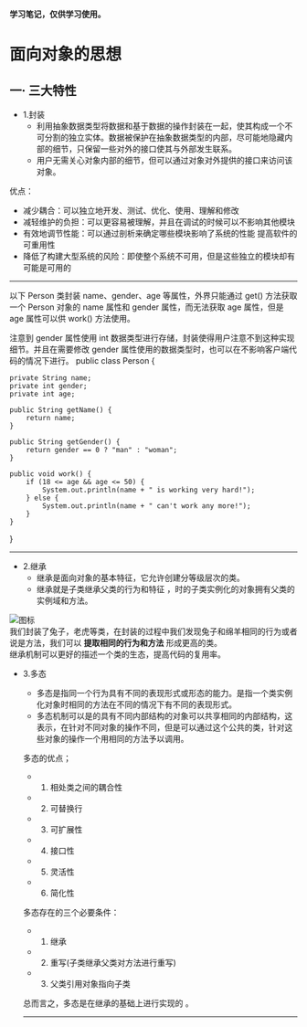 #### 学习笔记，仅供学习使用。
# 面向对象的思想
## 一· 三大特性  
*  1.封装  
   * 利用抽象数据类型将数据和基于数据的操作封装在一起，使其构成一个不可分割的独立实体。数据被保护在抽象数据类型的内部，尽可能地隐藏内部的细节，只保留一些对外的接口使其与外部发生联系。  
   * 用户无需关心对象内部的细节，但可以通过对象对外提供的接口来访问该对象。

优点：

* 减少耦合：可以独立地开发、测试、优化、使用、理解和修改  
* 减轻维护的负担：可以更容易被理解，并且在调试的时候可以不影响其他模块  
* 有效地调节性能：可以通过剖析来确定哪些模块影响了系统的性能
提高软件的可重用性  
*  降低了构建大型系统的风险：即使整个系统不可用，但是这些独立的模块却有可能是可用的  
* * *
以下 Person 类封装 name、gender、age 等属性，外界只能通过 get() 方法获取一个 Person 对象的 name 属性和 gender 属性，而无法获取 age 属性，但是 age 属性可以供 work() 方法使用。

注意到 gender 属性使用 int 数据类型进行存储，封装使得用户注意不到这种实现细节。并且在需要修改 gender 属性使用的数据类型时，也可以在不影响客户端代码的情况下进行。 
public class Person {

    private String name;
    private int gender;
    private int age;

    public String getName() {
        return name;
    }

    public String getGender() {
        return gender == 0 ? "man" : "woman";
    }

    public void work() {
        if (18 <= age && age <= 50) {
            System.out.println(name + " is working very hard!");
        } else {
            System.out.println(name + " can't work any more!");
        }
    }
}
***
*  2.继承  
   * 继承是面向对象的基本特征，它允许创建分等级层次的类。
   * 继承就是子类继承父类的行为和特征 ，时的子类实例化的对象拥有父类的实例域和方法。  
  
  
  ![图标](https://images2018.cnblogs.com/blog/1250367/201804/1250367-20180430105954270-972245434.png)  
   我们封装了兔子，老虎等类，在封装的过程中我们发现兔子和绵羊相同的行为或者说是方法，我们可以 **提取相同的行为和方法** 形成更高的类。  
   继承机制可以更好的描述一个类的生态，提高代码的复用率。  
     
*  3.多态  
    * 多态是指同一个行为具有不同的表现形式或形态的能力。是指一个类实例化对象时相同的方法在不同的情况下有不同的表现形式。  
    * 多态机制可以是的具有不同内部结构的对象可以共享相同的内部结构，这表示，在针对不同对象的操作不同，但是可以通过这个公共的类，针对这些对象的操作一个用相同的方法予以调用。
     
    多态的优点；   
    * 1. 相处类之间的耦合性  
    * 2. 可替换行
    * 3. 可扩展性
    * 4. 接口性
    * 5. 灵活性
    * 6. 简化性  
    
   多态存在的三个必要条件：
   * 1. 继承
   * 2. 重写(子类继承父类对方法进行重写)  
   * 3. 父类引用对象指向子类  
  
    总而言之，多态是在继承的基础上进行实现的 。 
    ***   